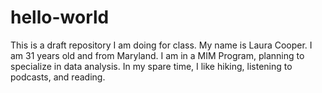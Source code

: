 # hello-world
This is a draft repository I am doing for class.
My name is Laura Cooper.  I am 31 years old and from Maryland.  I am in a MIM Program, planning to specialize in data analysis.  In my spare time, I like hiking, listening to podcasts, and reading. 
